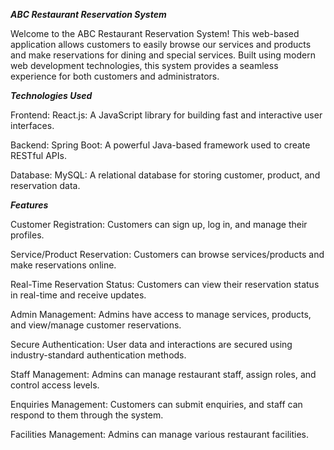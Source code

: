 ***ABC Restaurant Reservation System***

Welcome to the ABC Restaurant Reservation System! This web-based application allows customers to easily browse our services and products and make reservations for dining and special services. 
Built using modern web development technologies, this system provides a seamless experience for both customers and administrators.

***Technologies Used***

Frontend:
React.js: A JavaScript library for building fast and interactive user interfaces.

Backend:
Spring Boot: A powerful Java-based framework used to create RESTful APIs.

Database:
MySQL: A relational database for storing customer, product, and reservation data.

***Features***

Customer Registration: Customers can sign up, log in, and manage their profiles.

Service/Product Reservation: Customers can browse services/products and make reservations online.

Real-Time Reservation Status: Customers can view their reservation status in real-time and receive updates.

Admin Management: Admins have access to manage services, products, and view/manage customer reservations.

Secure Authentication: User data and interactions are secured using industry-standard authentication methods.

Staff Management: Admins can manage restaurant staff, assign roles, and control access levels.

Enquiries Management: Customers can submit enquiries, and staff can respond to them through the system.

Facilities Management: Admins can manage various restaurant facilities.
